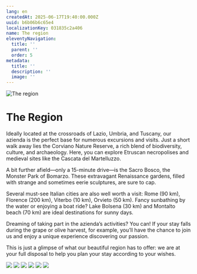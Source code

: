 ```yaml
---
lang: en
createdAt: 2025-06-17T19:40:00.000Z
uuid: b6b06b6c65e4
localizationKey: 031835c2a406
name: The region
eleventyNavigation:
  title: ''
  parent: ''
  order: 5
metadata:
  title: ''
  description: ''
  image: ''
---
```

![The region](/_images/sapins-arbre-ombre.webp)

# The Region

Ideally located at the crossroads of Lazio, Umbria, and Tuscany, our azienda is the perfect base for numerous excursions and visits. Just a short walk away lies the Corviano Nature Reserve, a rich blend of biodiversity, culture, and archaeology. Here, you can explore Etruscan necropolises and medieval sites like the Cascata del Martelluzzo.

A bit further afield—only a 15-minute drive—is the Sacro Bosco, the Monster Park of Bomarzo. These extravagant Renaissance gardens, filled with strange and sometimes eerie sculptures, are sure to cap.

Several must-see Italian cities are also well worth a visit: Rome (90 km), Florence (200 km), Viterbo (10 km), Orvieto (50 km).
Fancy sunbathing by the water or enjoying a boat ride?
Lake Bolsena (30 km) and Montalto beach (70 km) are ideal destinations for sunny days.

Dreaming of taking part in the azienda’s activities? You can!
If your stay falls during the grape or olive harvest, for example, you’ll have the chance to join us and enjoy a unique experience discovering our passion.

This is just a glimpse of what our beautiful region has to offer: we are at your full disposal to help you plan your stay according to your wishes.

![](/_images/Photo-galerie-region4.webp) ![](/_images/Photo-galerie-region5.webp) ![](/_images/IMG_0700.webp) ![](/_images/IMG_2856.webp) ![](/_images/IMG_0713.webp) ![](/_images/IMG_0733.webp)
